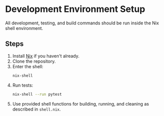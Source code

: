 # Development Environment Setup

All development, testing, and build commands should be run inside the Nix shell environment.

## Steps

1. Install [Nix](https://nixos.org/download.html) if you haven't already.
2. Clone the repository.
3. Enter the shell:
   ```sh
   nix-shell
   ```
4. Run tests:
   ```sh
   nix-shell --run pytest
   ```
5. Use provided shell functions for building, running, and cleaning as described in `shell.nix`.
